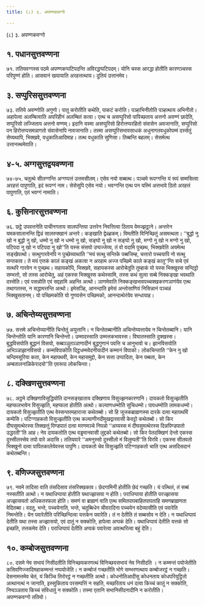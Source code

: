 ```yaml
---
title: (८) ३. अपण्णकवग्गो

---
```

(८) ३. अपण्णकवग्गो  


## १. पधानसुत्तवण्णना

७१. ततियवग्गस्स पठमे अपण्णकप्पटिपदन्ति अविरद्धप्पटिपदम्। योनि चस्स आरद्धा होतीति कारणञ्चस्स परिपुण्णं होति। आसवानं खयायाति अरहत्तत्थाय। दुतियं उत्तानमेव।  


## ३. सप्पुरिससुत्तवण्णना

७३. ततिये अवण्णोति अगुणो। पातु करोतीति कथेति, पाकटं करोति। पञ्हाभिनीतोति पञ्हत्थाय अभिनीतो। अहापेत्वा अलम्बित्वाति अपरिहीनं अलम्बितं कत्वा। एत्थ च असप्पुरिसो पापिच्छताय अत्तनो अवण्णं छादेति, सप्पुरिसो लज्जिताय अत्तनो वण्णम्। इदानि यस्मा असप्पुरिसो हिरोत्तप्परहितो संवासेन अवजानाति, सप्पुरिसो पन हिरोत्तप्पसमन्नागतो संवासेनापि नावजानाति। तस्मा असप्पुरिसभावसाधकं अधुनागतवधुकोपम्मं दस्सेतुं सेय्यथापि, भिक्खवे, वधुकातिआदिमाह। तत्थ वधुकाति सुणिसा। तिब्बन्ति बहलम्। सेसमेत्थ उत्तानत्थमेवाति।  


## ४-५. अग्गसुत्तद्वयवण्णना

७४-७५. चतुत्थे सीलग्गन्ति अग्गप्पत्तं उत्तमसीलम्। एसेव नयो सब्बत्थ। पञ्चमे रूपग्गन्ति यं रूपं सम्मसित्वा अरहत्तं पापुणाति, इदं रूपग्गं नाम। सेसेसुपि एसेव नयो। भवग्गन्ति एत्थ पन यस्मिं अत्तभावे ठितो अरहत्तं पापुणाति, एतं भवग्गं नामाति।  


## ६. कुसिनारसुत्तवण्णना

७६. छट्ठे उपवत्तनेति पाचीनगताय सालपन्तिया उत्तरेन निवत्तित्वा ठिताय वेमज्झट्ठाने। अन्तरेन यमकसालानन्ति द्विन्नं सालरुक्खानं अन्तरे। कङ्खाति द्वेळ्हकम्। विमतीति विनिच्छितुं असमत्थता। ‘‘बुद्धो नु खो न बुद्धो नु खो, धम्मो नु खो न धम्मो नु खो, सङ्घो नु खो न सङ्घो नु खो, मग्गो नु खो न मग्गो नु खो, पटिपदा नु खो न पटिपदा नु खो’’ति यस्स संसयो उप्पज्जेय्य, तं वो वदामि पुच्छथ, भिक्खवेति अयमेत्थ सङ्खेपत्थो। सत्थुगारवेनपि न पुच्छेय्याथाति ‘‘मयं सत्थु सन्तिके पब्बजिम्ह, चत्तारो पच्चयापि नो सत्थु सन्तकाव। ते मयं एत्तकं कालं कङ्खं अकत्वा न अरहाम अज्ज पच्छिमे काले कङ्खं कातु’’न्ति सचे एवं सत्थरि गारवेन न पुच्छथ। सहायकोपि, भिक्खवे, सहायकस्स आरोचेतूति तुम्हाकं यो यस्स भिक्खुस्स सन्दिट्ठो सम्भत्तो, सो तस्स आरोचेतु, अहं एकस्स भिक्खुस्स कथेस्सामि, तस्स कथं सुत्वा सब्बे निक्कङ्खा भवथाति दस्सेति। एवं पसन्नोति एवं सद्दहामि अहन्ति अत्थो। ञाणमेवाति निक्कङ्खभावपच्चक्खकरणञाणंयेव एत्थ तथागतस्स, न सद्धामत्तन्ति अत्थो। इमेसञ्हि, आनन्दाति इमेसं अन्तोसाणियं निसिन्नानं पञ्चन्नं भिक्खुसतानम्। यो पच्छिमकोति यो गुणवसेन पच्छिमको, आनन्दत्थेरंयेव सन्धायाह।  


## ७. अचिन्तेय्यसुत्तवण्णना

७७. सत्तमे अचिन्तेय्यानीति चिन्तेतुं अयुत्तानि। न चिन्तेतब्बानीति अचिन्तेय्यत्तायेव न चिन्तेतब्बानि। यानि चिन्तेन्तोति यानि कारणानि चिन्तेन्तो। उम्मादस्साति उम्मत्तकभावस्स। विघातस्साति दुक्खस्स। बुद्धविसयोति बुद्धानं विसयो, सब्बञ्ञुतञ्ञाणादीनं बुद्धगुणानं पवत्ति च आनुभावो च। झानविसयोति अभिञ्ञाझानविसयो। कम्मविपाकोति दिट्ठधम्मवेदनीयादीनं कम्मानं विपाको। लोकचिन्ताति ‘‘केन नु खो चन्दिमसूरिया कता, केन महापथवी, केन महासमुद्दो, केन सत्ता उप्पादिता, केन पब्बता, केन अम्बतालनाळिकेरादयो’’ति एवरूपा लोकचिन्ता।  


## ८. दक्खिणसुत्तवण्णना

७८. अट्ठमे दक्खिणाविसुद्धियोति दानसङ्खाताय दक्खिणाय विसुज्झनकारणानि। दायकतो विसुज्झतीति महप्फलभावेन विसुज्झति, महप्फला होतीति अत्थो। कल्याणधम्मोति सुचिधम्मो। पापधम्मोति लामकधम्मो। दायकतो विसुज्झतीति एत्थ वेस्सन्तरमहाराजा कथेतब्बो। सो हि जूजकब्राह्मणस्स दारके दत्वा महापथविं कम्पेसि। पटिग्गाहकतो विसुज्झतीति एत्थ कल्याणीनदीमुखद्वारवासी केवट्टो कथेतब्बो। सो किर दीघसुमत्थेरस्स तिक्खत्तुं पिण्डपातं दत्वा मरणमञ्चे निपन्नो ‘‘अय्यस्स मं दीघसुमत्थेरस्स दिन्नपिण्डपातो उद्धरती’’ति आह। नेव दायकतोति एत्थ वड्ढमानवासी लुद्दको कथेतब्बो। सो किर पेतदक्खिणं देन्तो एकस्स दुस्सीलस्सेव तयो वारे अदासि। ततियवारे ‘‘अमनुस्सो दुस्सीलो मं विलुम्पती’’ति विरवि। एकस्स सीलवतो भिक्खुनो दत्वा पापितकालेयेवस्स पापुणि। दायकतो चेव विसुज्झति पटिग्गाहकतो चाति एत्थ असदिसदानं कथेतब्बन्ति।  


## ९. वणिज्जसुत्तवण्णना

७९. नवमे तादिसा वाति तंसदिसाव तंसरिक्खकाव। छेदगामिनी होतीति छेदं गच्छति। यं पत्थितं, तं सब्बं नस्सतीति अत्थो। न यथाधिप्पाया होतीति यथाज्झासया न होति। पराधिप्पाया होतीति परज्झासया अज्झासयतो अधिकतरफला होति। समणं वा ब्राह्मणं वाति एत्थ समितपापबाहितपापताहि समणब्राह्मणता वेदितब्बा। वदतु, भन्ते, पच्चयेनाति, भन्ते, चतुब्बिधेन चीवरादिना पच्चयेन वदेय्यासीति एवं पवारेति निमन्तेति। येन पवारेतीति परिच्छिन्दित्वा यत्तकेन पवारेति। तं न देतीति तं सब्बसोव न देति। न यथाधिप्पायं देतीति यथा तस्स अज्झासयो, एवं दातुं न सक्कोति, हापेत्वा अप्पकं देति। यथाधिप्पायं देतीति यत्तकं सो इच्छति, तत्तकमेव देति। पराधिप्पायं देतीति अप्पकं पवारेत्वा अवत्थरित्वा बहुं देति।  


## १०. कम्बोजसुत्तवण्णना

८०. दसमे नेव सभायं निसीदतीति विनिच्छयकरणत्थं विनिच्छयसभायं नेव निसीदति । न कम्मन्तं पयोजेतीति कसिवणिज्जादिमहाकम्मन्तं नप्पयोजेति। न कम्बोजं गच्छतीति भोगे सम्भरणत्थाय कम्बोजरट्ठं न गच्छति। देसनामत्तमेव चेतं, यं किञ्चि तिरोरट्ठं न गच्छतीति अत्थो। कोधनोतिआदीसु कोधनताय कोधपरियुट्ठितो अत्थानत्थं न जानाति, इस्सुकिताय परसम्पत्तिं न सहति, मच्छरिताय धनं दत्वा किच्चं कातुं न सक्कोति, निप्पञ्ञताय किच्चं संविधातुं न सक्कोति। तस्मा एतानि सभानिसीदनादीनि न करोतीति।  
अपण्णकवग्गो ततियो।  